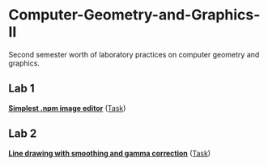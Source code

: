 
# Computer-Geometry-and-Graphics-II
Second semester worth of laboratory practices on computer geometry and graphics.

## Lab 1
[**Simplest .npm image editor**](https://github.com/nazzrrg/Computer-Geometry-and-Graphics-II/tree/master/Computer%20Geometry%20and%20Graphics/Lab%201) ([Task](https://github.com/nazzrrg/Computer-Geometry-and-Graphics-II/blob/master/Computer%20Geometry%20and%20Graphics/Tasks/Task%201.txt))
## Lab 2
[**Line drawing with smoothing and gamma correction**](https://github.com/nazzrrg/Computer-Geometry-and-Graphics-II/tree/master/Computer%20Geometry%20and%20Graphics/Lab%202) ([Task](https://github.com/nazzrrg/Computer-Geometry-and-Graphics-II/blob/master/Computer%20Geometry%20and%20Graphics/Tasks/Task%202.txt))
